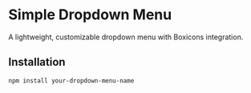 # Simple Dropdown Menu

A lightweight, customizable dropdown menu with Boxicons integration.

## Installation

```bash
npm install your-dropdown-menu-name